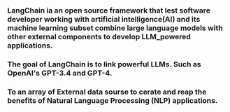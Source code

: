 ### LangChain ia an open source framework that lest software developer working with artificial intelligence(AI) and its machine learning subset combine large language models with other external components to develop LLM_powered applications.
### The goal of LangChain is to link powerful LLMs. Such as OpenAI's GPT-3.4 and GPT-4.
### To an array of External data sourse to cerate and reap the benefits of Natural Language Processing (NLP) applications.
